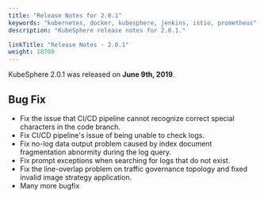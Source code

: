 ```yaml
---
title: "Release Notes for 2.0.1"
keywords: "kubernetes, docker, kubesphere, jenkins, istio, prometheus"
description: "KubeSphere release notes for 2.0.1."

linkTitle: "Release Notes - 2.0.1"
weight: 18700
---
```


KubeSphere 2.0.1 was released on **June 9th, 2019**.

## Bug Fix

- Fix the issue that CI/CD pipeline cannot recognize correct special characters in the code branch.
- Fix CI/CD pipeline's issue of being unable to check logs.
- Fix no-log data output problem caused by index document fragmentation abnormity during the log query.
- Fix prompt exceptions when searching for logs that do not exist.
- Fix the line-overlap problem on traffic governance topology and fixed invalid image strategy application.
- Many more bugfix
